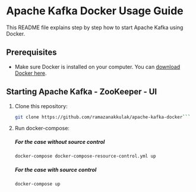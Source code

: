 # Apache Kafka Docker Usage Guide

This README file explains step by step how to start Apache Kafka using Docker.

## Prerequisites

- Make sure Docker is installed on your computer. You can [download Docker here](https://www.docker.com/get-started).

## Starting Apache Kafka - ZooKeeper - UI

1. Clone this repository:

   ```bash
   git clone https://github.com/ramazanakkulak/apache-kafka-docker```

2. Run docker-compose:
   ##### For the case without source control
   ```bash
   docker-compose docker-compose-resource-control.yml up
   ```

   ##### For the case with source control
   ```bash
   docker-compose up
   ```
